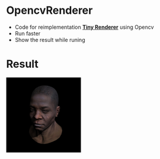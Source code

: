 # OpencvRenderer
- Code for reimplementation [**Tiny Renderer**](https://github.com/ssloy/tinyrenderer/wiki) using Opencv
- Run faster
- Show the result while runing

# Result
<img width="200px" src="OpenCVRenderer/frame.jpg" />

